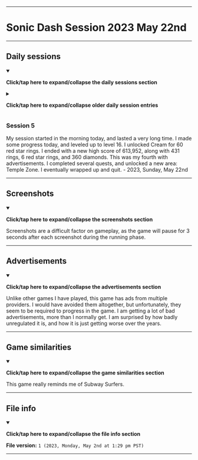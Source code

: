 
***

# Sonic Dash Session 2023 May 22nd

***

## Daily sessions

<details open><summary><p><b>Click/tap here to expand/collapse the daily sessions section</b><p></summary>

<details><summary><p><b>Click/tap here to expand/collapse older daily session entries</b><p></summary>

### Session 0

Undocumented.

### Session 1

I had an after-midnight session today. I originally began to play this yesterday, but had to uninstall and reinstall it to reset my progress. It was very difficult as the play store was corrupted. I had to reset the Google Play Store, as the app refused to update, got stuck pending, or the store would just crash. It took over 30 minutes to fix, before I could play and make my progress back.

I made lots of progress today, screenshots are a difficult factor on gameplay, as the game will pause for 3 seconds after each screenshot during the running phase. Upon quitting, I made it to level 7, and had a high score of 106,380, with 240 rings, 26 red star rings, and 1 diamond. I eventually finished up and went to bed. This will be a daily thing. I also plan to focus on other old games. - 2023, Thursday, May 18th

### Session 2

I had another after-midnight session today.  I made lots of progress today. Upon quitting, I made it to level 11, unlocked Green Hll Zone, and had a high score of 167,544, with 1,739 rings, 0 red star rings, and 21 diamonds. This was my first session with advertisements. I eventually finished up and went to bed. This will be a daily thing. I also plan to focus on other old games. - 2023, Friday, May 19th

### Session 3

My session started before midnight, but lasted past midnight, so I will count it as a separate session from session 2. I made some progress today, and leveled up to level 12. I ended with a new high score of 277,662, along with 1,416 rings, 15 red star rings, and 61 diamonds. This was my second session with advertisements. I later finished up and went to bed. - 2023, Saturday, May 20th

### Session 4

My session started after midnight. I made some progress today, and leveled up to level 14. I unlocked Sir Lancelot for free. I ended with a new high score of 558,194, along with 2,156 rings, 31 red star rings, and 61 diamonds. This was my third with advertisements. I later finished up and went to bed. I will have to play at a different time of the day next time. - 2023, Saturday, May 21st

</details>

### Session 5

<!-- Notes 2023.05.22
Cream
New highscore (613,952)
Level up 2x
Lots of quests
Very long session
New area unlocked: Temple Zone
!-->

My session started in the morning today, and lasted a very long time. I made some progress today, and leveled up to level 16. I unlocked Cream for 60 red star rings. I ended with a new high score of 613,952, along with 431 rings, 6 red star rings, and 360 diamonds. This was my fourth with advertisements. I completed several quests, and unlocked a new area: Temple Zone. I eventually wrapped up and quit. - 2023, Sunday, May 22nd

</details>

***

## Screenshots

<details open><summary><p><b>Click/tap here to expand/collapse the screenshots section</b><p></summary>

Screenshots are a difficult factor on gameplay, as the game will pause for 3 seconds after each screenshot during the running phase.

</details>

***

## Advertisements

<details open><summary><p><b>Click/tap here to expand/collapse the advertisements section</b><p></summary>

Unlike other games I have played, this game has ads from multiple providers. I would have avoided them altogether, but unfortunately, they seem to be required to progress in the game. I am getting a lot of bad advertisements, more than I normally get. I am surprised by how badly unregulated it is, and how it is just getting worse over the years.

</details>


***

## Game similarities

<details open><summary><p><b>Click/tap here to expand/collapse the game similarities section</b><p></summary>

This game really reminds me of Subway Surfers.

</details>

***

## File info

<details open><summary><p><b>Click/tap here to expand/collapse the file info section</b><p></summary>

**File version:** `1 (2023, Monday, May 2nd at 1:29 pm PST)`

</details>

***
